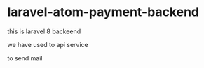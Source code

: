 # laravel-atom-payment-backend

this is laravel 8 backeend

we have used to api service

to send mail
